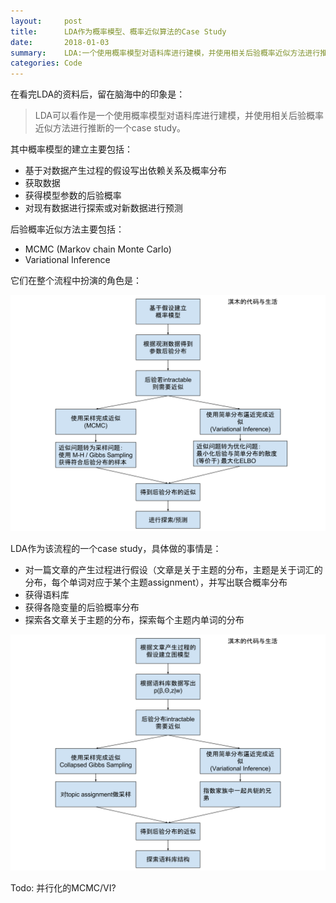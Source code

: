 ```yaml
---
layout:     post
title:      LDA作为概率模型、概率近似算法的Case Study
date:       2018-01-03
summary:    LDA:一个使用概率模型对语料库进行建模，并使用相关后验概率近似方法进行推断的一个case study
categories: Code
---
```


在看完LDA的资料后，留在脑海中的印象是：

> LDA可以看作是一个使用概率模型对语料库进行建模，并使用相关后验概率近似方法进行推断的一个case study。

其中概率模型的建立主要包括：
+ 基于对数据产生过程的假设写出依赖关系及概率分布
+ 获取数据
+ 获得模型参数的后验概率
+ 对现有数据进行探索或对新数据进行预测

后验概率近似方法主要包括：
+ MCMC (Markov chain Monte Carlo)
+ Variational Inference

它们在整个流程中扮演的角色是：

<img src="/images/modeling.svg"/>


LDA作为该流程的一个case study，具体做的事情是：


+ 对一篇文章的产生过程进行假设（文章是关于主题的分布，主题是关于词汇的分布，每个单词对应于某个主题assignment），并写出联合概率分布
+ 获得语料库
+ 获得各隐变量的后验概率分布
+ 探索各文章关于主题的分布，探索每个主题内单词的分布

<img src="/images/LDA.svg"/>

Todo:
并行化的MCMC/VI?




